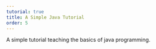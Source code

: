 ```yaml
---
tutorial: true
title: A Simple Java Tutorial
order: 5
---
```

A simple tutorial teaching the basics of java programming.
